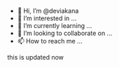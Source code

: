 - 👋 Hi, I’m @deviakana
- 👀 I’m interested in ...
- 🌱 I’m currently learning ...
- 💞️ I’m looking to collaborate on ...
- 📫 How to reach me ...

<!---
deviakana/deviakana is a ✨ special ✨ repository because its `README.md` (this file) appears on your GitHub profile.
You can click the Preview link to take a look at your changes.
--->
this is updated now

